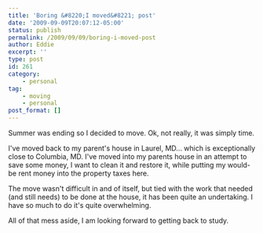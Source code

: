```yaml
---
title: 'Boring &#8220;I moved&#8221; post'
date: '2009-09-09T20:07:12-05:00'
status: publish
permalink: /2009/09/09/boring-i-moved-post
author: Eddie
excerpt: ''
type: post
id: 261
category:
    - personal
tag:
    - moving
    - personal
post_format: []
---
```

Summer was ending so I decided to move. Ok, not really, it was simply time.

I've moved back to my parent's house in Laurel, MD... which is exceptionally close to Columbia, MD. I've moved into my parents house in an attempt to save some money, I want to clean it and restore it, while putting my would-be rent money into the property taxes here.

The move wasn't difficult in and of itself, but tied with the work that needed (and still needs) to be done at the house, it has been quite an undertaking. I have so much to do it's quite overwhelming.

All of that mess aside, I am looking forward to getting back to study.